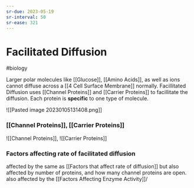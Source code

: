 ```yaml
---
sr-due: 2023-05-19
sr-interval: 50
sr-ease: 321
---
```

# Facilitated Diffusion
#biology

Larger polar molecules like [[Glucose]], [[Amino Acids]], as well as ions cannot diffuse across a [[4 Cell Surface Membrane]] normally.
Facillitated Diffusion uses [[Channel Proteins]] and [[Carrier Proteins]] to facillitate the diffusion.
Each protein is **specific** to one type of molecule.

![[Pasted image 20230105131408.png]]
### [[Channel Proteins]], [[Carrier Proteins]]
![[Channel Proteins]], ![[Carrier Proteins]]

### Factors affecting rate of facilitated diffusion
affected by the same as [[Factors that affect rate of diffusion]]
but also affected by number of proteins, and how many channel proteins are open.
also affected by the [[Factors Affecting Enzyme Activity]]/
